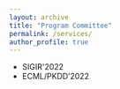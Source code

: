 ```yaml
---
layout: archive
title: "Program Committee"
permalink: /services/
author_profile: true
---
```


- SIGIR'2022
- ECML/PKDD’2022